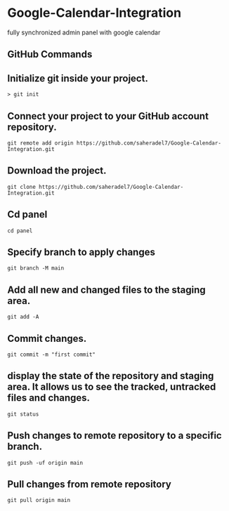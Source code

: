 # Google-Calendar-Integration
fully synchronized admin panel with google calendar

## GitHub Commands


## Initialize git inside your project.

`> git init`

## Connect your project to your GitHub account repository.

`git remote add origin https://github.com/saheradel7/Google-Calendar-Integration.git`

## Download the project.

`git clone https://github.com/saheradel7/Google-Calendar-Integration.git`

## Cd panel

`cd panel`

## Specify branch to apply changes

`git branch -M main`

## Add all new and changed files to the staging area.

`git add -A`

## Commit changes.

`git commit -m "first commit"`

## display the state of the repository and staging area. It allows us to see the tracked, untracked files and changes.

`git status`

## Push changes to remote repository to a specific branch.

`git push -uf origin main`

## Pull changes from remote repository 

`git pull origin main`